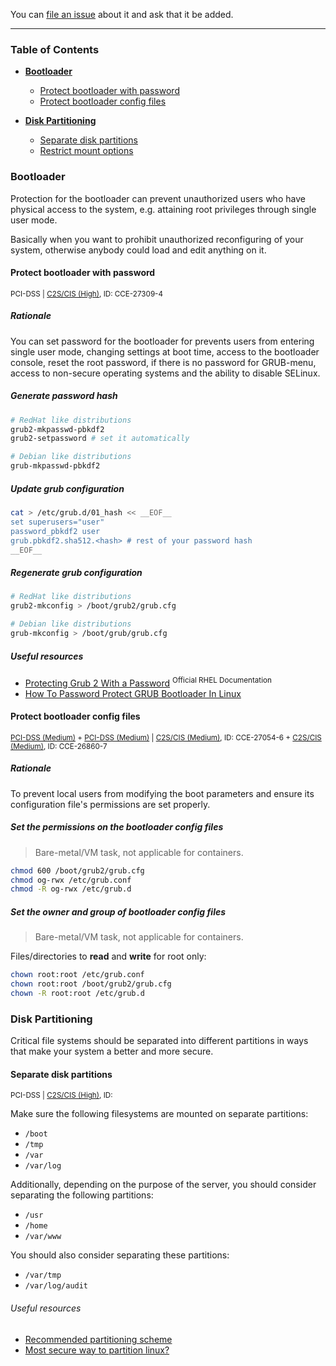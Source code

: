 You can [file an issue](https://github.com/trimstray/the-practical-linux-hardening-guide/issues) about it and ask that it be added.

---

### Table of Contents

- **[Bootloader](#bootloader)**
  * [Protect bootloader with password](#protect-bootloader-with-password)
  * [Protect bootloader config files](#protect-bootloader-config-files)

- **[Disk Partitioning](#disk-partitioning)**
  * [Separate disk partitions](#separate-disk-partitions)
  * [Restrict mount options](#restrict-mount-options)

### Bootloader

Protection for the bootloader can prevent unauthorized users who have physical access to the system, e.g. attaining root privileges through single user mode.

Basically when you want to prohibit unauthorized reconfiguring of your system, otherwise anybody could load and edit anything on it.

#### Protect bootloader with password

<sup>PCI-DSS | <a href="https://static.open-scap.org/ssg-guides/ssg-rhel7-guide-C2S.html#xccdf_org.ssgproject.content_rule_grub2_password">C2S/CIS (High)</a>, ID: CCE-27309-4</sup>

##### Rationale

You can set password for the bootloader for prevents users from entering single user mode, changing settings at boot time, access to the bootloader console, reset the root password, if there is no password for GRUB-menu, access to non-secure operating systems and the ability to disable SELinux.

##### Generate password hash

```bash
# RedHat like distributions
grub2-mkpasswd-pbkdf2
grub2-setpassword # set it automatically

# Debian like distributions
grub-mkpasswd-pbkdf2
```

##### Update grub configuration

```bash
cat > /etc/grub.d/01_hash << __EOF__
set superusers="user"
password_pbkdf2 user
grub.pbkdf2.sha512.<hash> # rest of your password hash
__EOF__
```

##### Regenerate grub configuration

```bash
# RedHat like distributions
grub2-mkconfig > /boot/grub2/grub.cfg

# Debian like distributions
grub-mkconfig > /boot/grub/grub.cfg
```

##### Useful resources

- [Protecting Grub 2 With a Password](https://access.redhat.com/documentation/en-us/red_hat_enterprise_linux/7/html/system_administrators_guide/sec-protecting_grub_2_with_a_password) <sup>Official RHEL Documentation</sup>
- [How To Password Protect GRUB Bootloader In Linux](https://www.ostechnix.com/password-protect-grub-bootloader-linux/)

#### Protect bootloader config files

<sup><a href="https://static.open-scap.org/ssg-guides/ssg-centos7-guide-pci-dss.html#xccdf_org.ssgproject.content_rule_file_owner_grub2_cfg">PCI-DSS (Medium)</a> + <a href="https://static.open-scap.org/ssg-guides/ssg-centos7-guide-pci-dss.html#xccdf_org.ssgproject.content_rule_file_groupowner_grub2_cfg">PCI-DSS (Medium)</a> | <a href="https://static.open-scap.org/ssg-guides/ssg-rhel7-guide-C2S.html#xccdf_org.ssgproject.content_rule_file_permissions_grub2_cfg">C2S/CIS (Medium)</a>, ID: CCE-27054-6 + <a href="https://static.open-scap.org/ssg-guides/ssg-rhel7-guide-C2S.html#xccdf_org.ssgproject.content_rule_file_owner_grub2_cfg">C2S/CIS (Medium)</a>, ID: CCE-26860-7</sup>

##### Rationale

To prevent local users from modifying the boot parameters  and ensure its configuration file's permissions are set properly.

##### Set the permissions on the bootloader config files

  > Bare-metal/VM task, not applicable for containers.

```bash
chmod 600 /boot/grub2/grub.cfg
chmod og-rwx /etc/grub.conf
chmod -R og-rwx /etc/grub.d
```

##### Set the owner and group of bootloader config files

  > Bare-metal/VM task, not applicable for containers.

Files/directories to **read** and **write** for root only:

```bash
chown root:root /etc/grub.conf
chown root:root /boot/grub2/grub.cfg
chown -R root:root /etc/grub.d
```

### Disk Partitioning

Critical file systems should be separated into different partitions in ways that make your system a better and more secure.

#### Separate disk partitions

<sup>PCI-DSS | <a href="">C2S/CIS (High)</a>, ID: </sup>

Make sure the following filesystems are mounted on separate partitions:

- `/boot`
- `/tmp`
- `/var`
- `/var/log`

Additionally, depending on the purpose of the server, you should consider separating the following partitions:

- `/usr`
- `/home`
- `/var/www`

You should also consider separating these partitions:

- `/var/tmp`
- `/var/log/audit`

###### Useful resources

- [Recommended partitioning scheme](https://access.redhat.com/documentation/en-us/red_hat_enterprise_linux/6/html/installation_guide/s2-diskpartrecommend-x86)
- [Most secure way to partition linux?](https://security.stackexchange.com/questions/38793/most-secure-way-to-partition-linux)